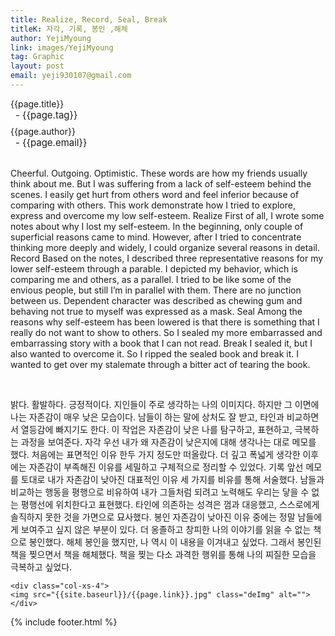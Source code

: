 ```yaml
---
title: Realize, Record, Seal, Break
titleK: 자각, 기록, 봉인 ,해체
author: YejiMyoung
link: images/YejiMyoung
tag: Graphic
layout: post
email: yeji930107@gmail.com
---	
```


<div class="container">

<div class="deDep">
{{page.title}}<br>
<p style="font-size:15px; margin:0px; padding:0px 0px 0px 8px; margin:0px 0px 8px 0px;">- {{page.tag}}</p>
{{page.author}}<br>
<p style="font-size:15px; margin:0px; padding:0px 0px 0px 8px;">- {{page.email}}</p>
</div>

<br>

<div class="det lato">



Cheerful. Outgoing. Optimistic. These words are how my friends usually think about me. But I was suffering from a lack of self-esteem behind the scenes. I easily get hurt from others word and feel inferior because of comparing with others. This work demonstrate how I tried to explore, express and overcome my low self-esteem.
Realize
First of all, I wrote some notes about why I lost my self-esteem. In the beginning, only couple of superficial reasons came to mind. However, after I tried to concentrate thinking more deeply and widely, I could organize several reasons in detail.
Record
Based on the notes, I described three representative reasons for my lower self-esteem through a parable. I depicted my behavior, which is comparing me and others, as a parallel. I tried to be like some of the envious people, but still I’m in parallel with them. There are no junction between us. Dependent character was described as chewing gum and behaving not true to myself was expressed as a mask.
Seal
Among the reasons why self-esteem has been lowered is that there is something that I really do not want to show to others. So I sealed my more embarrassed and embarrassing story with a book that I can not read.
Break
I sealed it, but I also wanted to overcome it. So I ripped the sealed book and break it. I wanted to get over my stalemate through a bitter act of tearing the book.



</div>

<br>

<div class="noto">

밝다. 활발하다. 긍정적이다. 지인들이 주로 생각하는 나의 이미지다. 하지만 그 이면에 나는 자존감이 매우 낮은 모습이다. 남들이 하는 말에 상처도 잘 받고, 타인과 비교하면서 열등감에 빠지기도 한다. 이 작업은 자존감이 낮은 나를 탐구하고, 표현하고, 극복하는 과정을 보여준다.
자각
우선 내가 왜 자존감이 낮은지에 대해 생각나는 대로 메모를 했다. 처음에는 표면적인 이유 한두 가지 정도만 떠올랐다. 더 깊고 폭넓게 생각한 이후에는 자존감이 부족해진 이유를 세밀하고 구체적으로 정리할 수 있었다.
기록
앞선 메모를 토대로 내가 자존감이 낮아진 대표적인 이유 세 가지를 비유를 통해 서술했다. 남들과 비교하는 행동을 평행으로 비유하여 내가 그들처럼 되려고 노력해도 우리는 닿을 수 없는 평행선에 위치한다고 표현했다. 타인에 의존하는 성격은 껌과 대응했고, 스스로에게 솔직하지 못한 것을 가면으로 묘사했다.
봉인
자존감이 낮아진 이유 중에는 정말 남들에게 보여주고 싶지 않은 부분이 있다. 더 옹졸하고 창피한 나의 이야기를 읽을 수 없는 책으로 봉인했다. 
해체
봉인을 했지만, 나 역시 이 내용을 이겨내고 싶었다. 그래서 봉인된 책을 찢으면서 책을 해체했다. 책을 찢는 다소 과격한 행위를 통해 나의 찌질한 모습을 극복하고 싶었다.
 


</div>

<div class="row noto">
	
	<div class="col-xs-4">
	<img src="{{site.baseurl}}/{{page.link}}.jpg" class="deImg" alt=""></div>
	
</div>

	

</div> 

{% include footer.html %}
